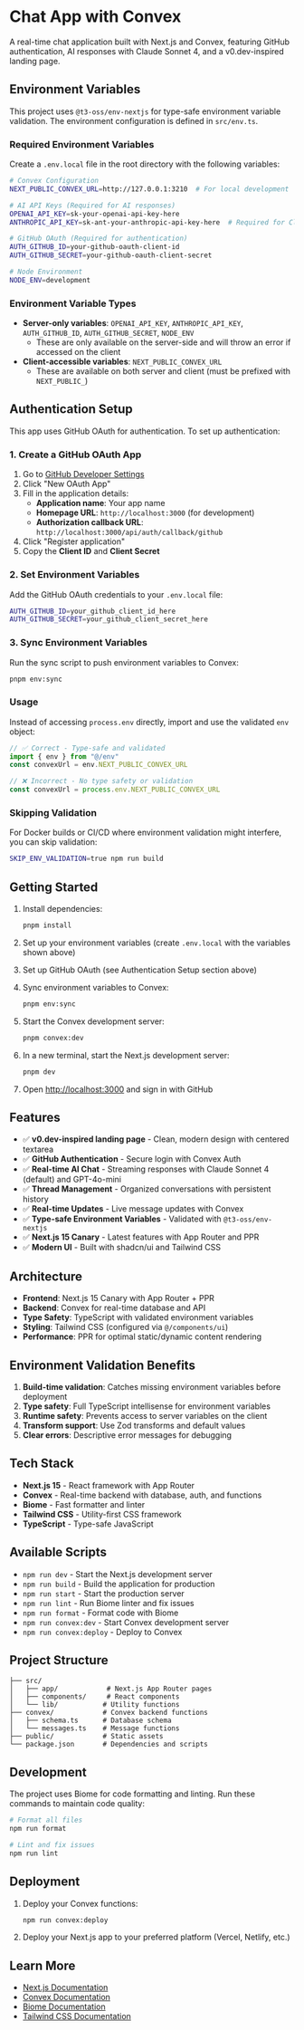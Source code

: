 # Chat App with Convex

A real-time chat application built with Next.js and Convex, featuring GitHub authentication, AI responses with Claude Sonnet 4, and a v0.dev-inspired landing page.

## Environment Variables

This project uses `@t3-oss/env-nextjs` for type-safe environment variable validation. The environment configuration is defined in `src/env.ts`.

### Required Environment Variables

Create a `.env.local` file in the root directory with the following variables:

```bash
# Convex Configuration
NEXT_PUBLIC_CONVEX_URL=http://127.0.0.1:3210  # For local development

# AI API Keys (Required for AI responses)
OPENAI_API_KEY=sk-your-openai-api-key-here
ANTHROPIC_API_KEY=sk-ant-your-anthropic-api-key-here  # Required for Claude Sonnet 4 (default)

# GitHub OAuth (Required for authentication)
AUTH_GITHUB_ID=your-github-oauth-client-id
AUTH_GITHUB_SECRET=your-github-oauth-client-secret

# Node Environment
NODE_ENV=development
```

### Environment Variable Types

- **Server-only variables**: `OPENAI_API_KEY`, `ANTHROPIC_API_KEY`, `AUTH_GITHUB_ID`, `AUTH_GITHUB_SECRET`, `NODE_ENV`
  - These are only available on the server-side and will throw an error if accessed on the client
- **Client-accessible variables**: `NEXT_PUBLIC_CONVEX_URL`
  - These are available on both server and client (must be prefixed with `NEXT_PUBLIC_`)

## Authentication Setup

This app uses GitHub OAuth for authentication. To set up authentication:

### 1. Create a GitHub OAuth App

1. Go to [GitHub Developer Settings](https://github.com/settings/developers)
2. Click "New OAuth App"
3. Fill in the application details:
   - **Application name**: Your app name
   - **Homepage URL**: `http://localhost:3000` (for development)
   - **Authorization callback URL**: `http://localhost:3000/api/auth/callback/github`
4. Click "Register application"
5. Copy the **Client ID** and **Client Secret**

### 2. Set Environment Variables

Add the GitHub OAuth credentials to your `.env.local` file:

```bash
AUTH_GITHUB_ID=your_github_client_id_here
AUTH_GITHUB_SECRET=your_github_client_secret_here
```

### 3. Sync Environment Variables

Run the sync script to push environment variables to Convex:

```bash
pnpm env:sync
```

### Usage

Instead of accessing `process.env` directly, import and use the validated `env` object:

```typescript
// ✅ Correct - Type-safe and validated
import { env } from "@/env"
const convexUrl = env.NEXT_PUBLIC_CONVEX_URL

// ❌ Incorrect - No type safety or validation
const convexUrl = process.env.NEXT_PUBLIC_CONVEX_URL
```

### Skipping Validation

For Docker builds or CI/CD where environment validation might interfere, you can skip validation:

```bash
SKIP_ENV_VALIDATION=true npm run build
```

## Getting Started

1. Install dependencies:
   ```bash
   pnpm install
   ```

2. Set up your environment variables (create `.env.local` with the variables shown above)

3. Set up GitHub OAuth (see Authentication Setup section above)

4. Sync environment variables to Convex:
   ```bash
   pnpm env:sync
   ```

5. Start the Convex development server:
   ```bash
   pnpm convex:dev
   ```

6. In a new terminal, start the Next.js development server:
   ```bash
   pnpm dev
   ```

7. Open [http://localhost:3000](http://localhost:3000) and sign in with GitHub

## Features

- ✅ **v0.dev-inspired landing page** - Clean, modern design with centered textarea
- ✅ **GitHub Authentication** - Secure login with Convex Auth
- ✅ **Real-time AI Chat** - Streaming responses with Claude Sonnet 4 (default) and GPT-4o-mini
- ✅ **Thread Management** - Organized conversations with persistent history
- ✅ **Real-time Updates** - Live message updates with Convex
- ✅ **Type-safe Environment Variables** - Validated with `@t3-oss/env-nextjs`
- ✅ **Next.js 15 Canary** - Latest features with App Router and PPR
- ✅ **Modern UI** - Built with shadcn/ui and Tailwind CSS

## Architecture

- **Frontend**: Next.js 15 Canary with App Router + PPR
- **Backend**: Convex for real-time database and API
- **Type Safety**: TypeScript with validated environment variables
- **Styling**: Tailwind CSS (configured via `@/components/ui`)
- **Performance**: PPR for optimal static/dynamic content rendering

## Environment Validation Benefits

1. **Build-time validation**: Catches missing environment variables before deployment
2. **Type safety**: Full TypeScript intellisense for environment variables
3. **Runtime safety**: Prevents access to server variables on the client
4. **Transform support**: Use Zod transforms and default values
5. **Clear errors**: Descriptive error messages for debugging

## Tech Stack

- **Next.js 15** - React framework with App Router
- **Convex** - Real-time backend with database, auth, and functions
- **Biome** - Fast formatter and linter
- **Tailwind CSS** - Utility-first CSS framework
- **TypeScript** - Type-safe JavaScript

## Available Scripts

- `npm run dev` - Start the Next.js development server
- `npm run build` - Build the application for production
- `npm run start` - Start the production server
- `npm run lint` - Run Biome linter and fix issues
- `npm run format` - Format code with Biome
- `npm run convex:dev` - Start Convex development server
- `npm run convex:deploy` - Deploy to Convex

## Project Structure

```
├── src/
│   ├── app/            # Next.js App Router pages
│   ├── components/     # React components
│   └── lib/           # Utility functions
├── convex/            # Convex backend functions
│   ├── schema.ts      # Database schema
│   └── messages.ts    # Message functions
├── public/            # Static assets
└── package.json       # Dependencies and scripts
```

## Development

The project uses Biome for code formatting and linting. Run these commands to maintain code quality:

```bash
# Format all files
npm run format

# Lint and fix issues
npm run lint
```

## Deployment

1. Deploy your Convex functions:
   ```bash
   npm run convex:deploy
   ```

2. Deploy your Next.js app to your preferred platform (Vercel, Netlify, etc.)

## Learn More

- [Next.js Documentation](https://nextjs.org/docs)
- [Convex Documentation](https://docs.convex.dev)
- [Biome Documentation](https://biomejs.dev)
- [Tailwind CSS Documentation](https://tailwindcss.com/docs)
